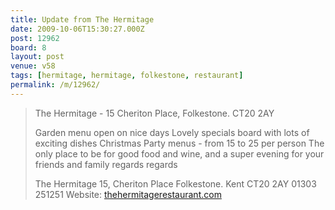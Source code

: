 ```yaml
---
title: Update from The Hermitage
date: 2009-10-06T15:30:27.000Z
post: 12962
board: 8
layout: post
venue: v58
tags: [hermitage, hermitage, folkestone, restaurant]
permalink: /m/12962/
---
```

<blockquote>The Hermitage - 15 Cheriton Place, Folkestone. CT20 2AY

Garden menu open on nice days
Lovely specials board with lots of exciting dishes
Christmas Party menus - from 15 to 25 per person
The only place to be for good food and wine, and a super evening for your
friends and family
regards
regards

The Hermitage
15, Cheriton Place
Folkestone. Kent
CT20 2AY
01303 251251
Website: <a href="http://www.thehermitagerestaurant.com">thehermitagerestaurant.com</a> </blockquote>
